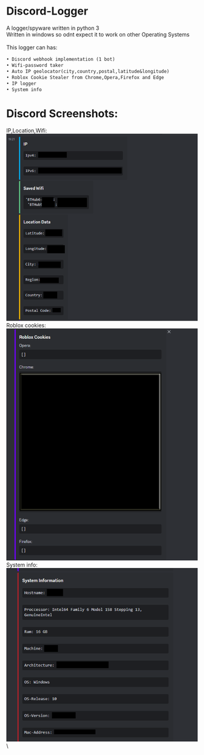 # Discord-Logger
A logger/spyware written in python 3\
Written in windows so odnt expect it to work on other Operating Systems\
\
This logger can has:
```
• Discord webhook implementation (1 bot)
• Wifi-password taker
• Auto IP geolocator(city,country,postal,latitude&longitude)
• Roblox Cookie Stealer from Chrome,Opera,Firefox and Edge
• IP logger
• System info
```
# Discord Screenshots:
IP,Location,Wifi:
![Alt text](discord-logger-images/GITHUB1.png?raw=true)\
Roblox cookies:
![Alt text](discord-logger-images/Discord2.png?raw=true)\
System info:
![Alt text](discord-logger-images/discord3.png?raw=true)\

